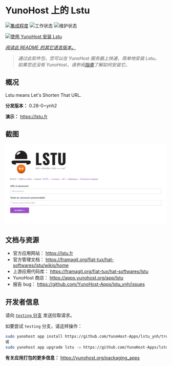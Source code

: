 <!--
注意：此 README 由 <https://github.com/YunoHost/apps/tree/master/tools/readme_generator> 自动生成
请勿手动编辑。
-->

# YunoHost 上的 Lstu

[![集成程度](https://dash.yunohost.org/integration/lstu.svg)](https://dash.yunohost.org/appci/app/lstu) ![工作状态](https://ci-apps.yunohost.org/ci/badges/lstu.status.svg) ![维护状态](https://ci-apps.yunohost.org/ci/badges/lstu.maintain.svg)

[![使用 YunoHost 安装 Lstu](https://install-app.yunohost.org/install-with-yunohost.svg)](https://install-app.yunohost.org/?app=lstu)

*[阅读此 README 的其它语言版本。](./ALL_README.md)*

> *通过此软件包，您可以在 YunoHost 服务器上快速、简单地安装 Lstu。*  
> *如果您还没有 YunoHost，请参阅[指南](https://yunohost.org/install)了解如何安装它。*

## 概况

Lstu means Let's Shorten That URL.


**分发版本：** 0.28-0~ynh2

**演示：** <https://lstu.fr>

## 截图

![Lstu 的截图](./doc/screenshots/LSTU_screenshot.png)

## 文档与资源

- 官方应用网站： <https://lstu.fr>
- 官方管理文档： <https://framagit.org/fiat-tux/hat-softwares/lstu/wikis/home>
- 上游应用代码库： <https://framagit.org/fiat-tux/hat-softwares/lstu>
- YunoHost 商店： <https://apps.yunohost.org/app/lstu>
- 报告 bug： <https://github.com/YunoHost-Apps/lstu_ynh/issues>

## 开发者信息

请向 [`testing` 分支](https://github.com/YunoHost-Apps/lstu_ynh/tree/testing) 发送拉取请求。

如要尝试 `testing` 分支，请这样操作：

```bash
sudo yunohost app install https://github.com/YunoHost-Apps/lstu_ynh/tree/testing --debug
或
sudo yunohost app upgrade lstu -u https://github.com/YunoHost-Apps/lstu_ynh/tree/testing --debug
```

**有关应用打包的更多信息：** <https://yunohost.org/packaging_apps>
